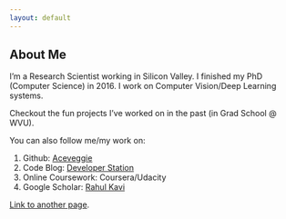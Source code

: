 ```yaml
---
layout: default
---
```


## About Me

I’m a Research Scientist working in Silicon Valley. I finished my PhD (Computer Science) in 2016.  I work on Computer Vision/Deep Learning systems.

Checkout the fun projects I’ve worked on in the past (in Grad School @ WVU).

You can also follow me/my work on:

1. Github: [Aceveggie](www.github.com/aceveggie)
2. Code Blog: [Developer Station](www.developerstation.org)
3. Online Coursework: Coursera/Udacity
4. Google Scholar: [Rahul Kavi](https://scholar.google.com/citations?user=k4viOigAAAAJ)

[Link to another page](./another-page.html).
